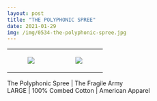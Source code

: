 ```yaml
---
layout: post
title: "THE POLYPHONIC SPREE"
date: 2021-01-29
img: /img/0534-the-polyphonic-spree.jpg
---
```




<table style="width:100%;"><tr><td style="vertical-align:top;">
      <figure class="tmblr-full" data-orig-height="2048" data-orig-width="1365" data-orig-src="https://concertshirts.netlify.app/shirts/0534/0534-01.jpg"><img src="https://64.media.tumblr.com/4f2d270fcbe0e20c2e40a82dd1be7c7b/e0d94e9d7f3242c7-d2/s540x810/8a85135e040167485391a5a8fda2c989cc7eb51f.jpg" data-orig-height="2048" data-orig-width="1365" data-orig-src="https://concertshirts.netlify.app/shirts/0534/0534-01.jpg"/></figure></td>
    <td style="vertical-align:top;">
      <figure class="tmblr-full" data-orig-height="2048" data-orig-width="1365" data-orig-src="https://concertshirts.netlify.app/shirts/0534/0534-02.jpg"><img src="https://64.media.tumblr.com/671d0dade795de7c9d51c097ea8139fe/e0d94e9d7f3242c7-ab/s540x810/f905a3184c6e71e9854d706b4dd78a010845974d.jpg" data-orig-height="2048" data-orig-width="1365" data-orig-src="https://concertshirts.netlify.app/shirts/0534/0534-02.jpg"/></figure></td>
  </tr></table><p>
  The Polyphonic Spree | The Fragile Army<br/>LARGE | 100% Combed Cotton | American Apparel
</p>
